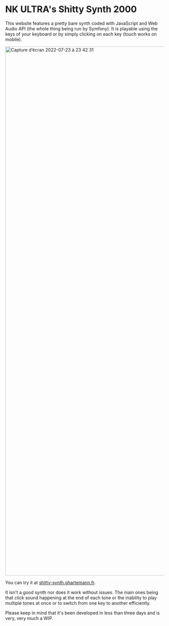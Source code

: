 # NK ULTRA's Shitty Synth 2000

This website features a pretty bare synth coded with JavaScript and Web Audio API (the whole thing being run by Symfony). It is playable using the keys of your keyboard or by simply clicking on each key (touch works on mobile).

<img width="1675" alt="Capture d’écran 2022-07-23 à 23 42 31" src="https://user-images.githubusercontent.com/36921636/180623751-7b7a1a81-8a17-4236-80cc-8170d23b8a08.png">

You can try it at [shitty-synth.ghartemann.fr](shitty-synth.ghartemann.fr).

It isn't a good synth nor does it work without issues. The main ones being that *click* sound happening at the end of each tone or the inability to play multiple tones at once or to switch from one key to another efficiently.

Please keep in mind that it's been developed in less than three days and is very, very much a WIP.
